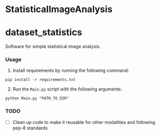 # StatisticalImageAnalysis

# dataset_statistics
Software for simple statistical image analysis.

### Usage

1. Install requirements by running the following command:

```
pip install -r requirements.txt
```

2. Run the `Main.py` script with the following arguments:

```
python Main.py "PATH_TO_DIR"
```

### TODO

- [ ] Clean up code to make it reusable for other modalities and following pep-8 standards
